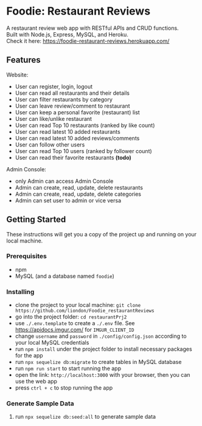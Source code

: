 # Foodie: Restaurant Reviews
A restaurant review web app with RESTful APIs and CRUD functions.  
Built with Node.js, Express, MySQL, and Heroku.  
Check it here: https://foodie-restaurant-reviews.herokuapp.com/

## Features
Website:
- User can register, login, logout
- User can read all restaurants and their details
- User can filter restaurants by category
- User can leave review/comment to restaurant
- User can keep a personal favorite (restaurant) list
- User can like/unlike restaurant
- User can read Top 10 restaurants (ranked by like count)
- User can read latest 10 added restaurants
- User can read latest 10 added reviews/comments
- User can follow other users
- User can read Top 10 users (ranked by follower count)
- User can read their favorite restaurants **(todo)**

Admin Console:
- only Admin can access Admin Console
- Admin can create, read, update, delete restaurants
- Admin can create, read, update, delete categories
- Admin can set user to admin or vice versa

## Getting Started
These instructions will get you a copy of the project up and running on your local machine.  

### Prerequisites
- npm  
- MySQL (and a database named `foodie`)

### Installing
- clone the project to your local machine: `git clone https://github.com/liondon/Foodie_restaurantReviews`
- go into the project folder: `cd restaurantPrj2`
- use `./.env.template` to create a `./.env` file. See https://apidocs.imgur.com/ for `IMGUR_CLIENT_ID`
- change `username` and `password` in `./config/config.json` according to your local MySQL credentials
- run `npm install` under the project folder to install necessary packages for the app
- run `npx sequelize db:migrate` to create tables in MySQL database
- run `npm run start` to start running the app
- open the link: `http://localhost:3000` with your browser, then you can use the web app
- press `ctrl + c` to stop running the app

### Generate Sample Data
1. run `npx sequelize db:seed:all` to generate sample data
